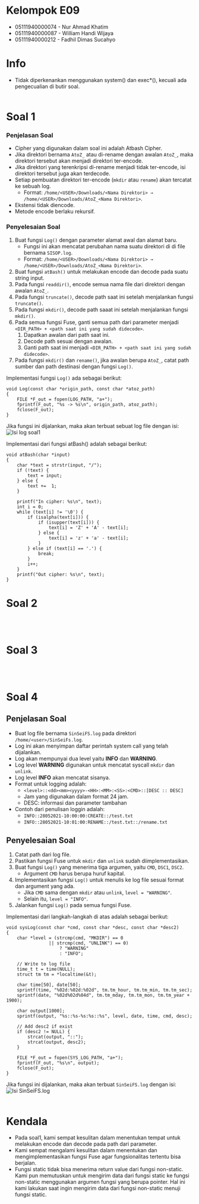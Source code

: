 # Kelompok E09
* 05111940000074 - Nur Ahmad Khatim
* 05111940000087 - William Handi Wijaya
* 05111940000212 - Fadhil Dimas Sucahyo

# Info
* Tidak diperkenankan menggunakan system() dan exec*(), kecuali ada pengecualian di butir soal.
<br><br>

# Soal 1
### Penjelasan Soal
* Cipher yang digunakan dalam soal ini adalah Atbash Cipher.
* Jika direktori bernama `AtoZ_` atau di-rename dengan awalan `AtoZ_`, maka direktori tersebut akan menjadi direktori ter-encode.
* Jika direktori yang terenkripsi di-rename menjadi tidak ter-encode, isi direktori tersebut juga akan terdecode.
* Setiap pembuatan direktori ter-encode (`mkdir` atau `rename`) akan tercatat ke sebuah log.
  * Format: `/home/<USER>/Downloads/<Nama Direktori> → /home/<USER>/Downloads/AtoZ_<Nama Direktori>`.
* Ekstensi tidak diencode.
* Metode encode berlaku rekursif.

### Penyelesaian Soal
1. Buat fungsi `Log()` dengan parameter alamat awal dan alamat baru.
   * Fungsi ini akan mencatat perubahan nama suatu direktori di di file bernama `SISOP.log`.
   * Format: `/home/<USER>/Downloads/<Nama Direktori> → /home/<USER>/Downloads/AtoZ_<Nama Direktori>`.
2. Buat fungsi `atBash()` untuk melakukan encode dan decode pada suatu string input.
3. Pada fungsi `readdir()`, encode semua nama file dari direktori dengan awalan `AtoZ_`.
4. Pada fungsi `truncate()`, decode path saat ini setelah menjalankan fungsi `truncate()`.
5. Pada fungsi `mkdir()`, decode path saaat ini setelah menjalankan fungsi `mkdir()`.
6. Pada semua fungsi Fuse, ganti semua path dari parameter menjadi `<DIR_PATH> + <path saat ini yang sudah didecode>`.
   1. Dapatkan awalan dari path saat ini.
   2. Decode path sesuai dengan awalan.
   3. Ganti path saat ini menjadi `<DIR_PATH> + <path saat ini yang sudah didecode>`.
7. Pada fungsi `mkdir()` dan `rename()`, jika awalan berupa `AtoZ_`, catat path sumber dan path destinasi dengan fungsi `Log()`.

Implementasi fungsi `Log()` ada sebagai berikut:
```
void Log(const char *origin_path, const char *atoz_path)
{
    FILE *F_out = fopen(LOG_PATH, "a+");
    fprintf(F_out, "%s -> %s\n", origin_path, atoz_path);
    fclose(F_out);
}
```
Jika fungsi ini dijalankan, maka akan terbuat sebuat log file dengan isi:  
![Isi log soal1](https://res.cloudinary.com/dx3jourdf/image/upload/v1623306920/Isi_log_soal_1.png)

Implementasi dari fungsi atBash() adalah sebagai berikut:
```
void atBash(char *input)
{
    char *text = strstr(input, "/");
    if (!text) {
        text = input;
    } else {
        text +=  1;
    }

    printf("In cipher: %s\n", text);
    int i = 0;
    while (text[i] != '\0') {
        if (isalpha(text[i])) {
            if (isupper(text[i])) {
                text[i] = 'Z' + 'A' - text[i];
            } else {
                text[i] = 'z' + 'a' - text[i];
            }
        } else if (text[i] == '.') {
            break;
        }
        i++;
    }
    printf("Out cipher: %s\n", text);
}
```


# Soal 2
<br><br>

# Soal 3
<br><br>

# Soal 4
## Penjelasan Soal
* Buat log file bernama `SinSeiFS.log` pada direktori `/home/<user>/SinSeiFs.log`.
* Log ini akan menyimpan daftar perintah system call yang telah dijalankan.
* Log akan mempunyai dua level yaitu **INFO** dan **WARNING**.
* Log level **WARNING** digunakan untuk mencatat syscall `mkdir` dan `unlink`.
* Log level **INFO** akan mencatat sisanya.
* Format untuk logging adalah:
  * `<level>::<dd><mm><yyyy>-<HH>:<MM>:<SS>:<CMD>::[DESC :: DESC]`
  * Jam yang digunakan dalam format 24 jam.
  * DESC: informasi dan parameter tambahan
* Contoh dari penulisan loggin adalah:
  * `INFO::28052021-10:00:00:CREATE::/test.txt`
  * `INFO::28052021-10:01:00:RENAME::/test.txt::/rename.txt`

## Penyelesaian Soal
1. Catat path dari log file.
2. Pastikan fungsi Fuse untuk `mkdir` dan `unlink` sudah diimplementasikan.
3. Buat fungsi `Log()` yang menerima tiga argumen, yaitu `CMD`, `DSC1`, `DSC2`.
   * Argument `CMD` harus berupa huruf kapital.
4. Implementasikan fungsi `Log()` untuk menulis ke log file sesuai format dan argument yang ada.
   * Jika `CMD` sama dengan `mkdir` atau `unlink`, `level = "WARNING"`.
   * Selain itu, `level = "INFO"`.
5. Jalankan fungsi `Log()` pada semua fungsi Fuse.

Implementasi dari langkah-langkah di atas adalah sebagai berikut:
```
void sysLog(const char *cmd, const char *desc, const char *desc2)
{
    char *level = (strcmp(cmd, "MKDIR") == 0 
                || strcmp(cmd, "UNLINK") == 0) 
                    ? "WARNING"
                    : "INFO";
    
    // Write to log file
    time_t t = time(NULL);
    struct tm tm = *localtime(&t);

    char time[50], date[50];
    sprintf(time, "%02d:%02d:%02d", tm.tm_hour, tm.tm_min, tm.tm_sec);
    sprintf(date, "%02d%02d%04d", tm.tm_mday, tm.tm_mon, tm.tm_year + 1900);

    char output[1000];
    sprintf(output, "%s::%s-%s:%s::%s", level, date, time, cmd, desc);

    // Add desc2 if exist
    if (desc2 != NULL) {
        strcat(output, "::");
        strcat(output, desc2);
    }

    FILE *F_out = fopen(SYS_LOG_PATH, "a+");
    fprintf(F_out, "%s\n", output);
    fclose(F_out);
}
```
Jika fungsi ini dijalankan, maka akan terbuat `SinSeiFS.log` dengan isi:  
![Isi SinSeiFS.log](https://res.cloudinary.com/dx3jourdf/image/upload/v1623306923/Isi_SinseiFS.log.png)
<br><br>

# Kendala
* Pada soal1, kami sempat kesulitan dalam menentukan tempat untuk melakukan encode dan decode pada path dari parameter.
* Kami sempat mengalami kesulitan dalam menentukan dan mengimplementasikan fungsi Fuse agar fungsionalitas tertentu bisa berjalan.
* Fungsi static tidak bisa menerima return value dari fungsi non-static. Kami pun memutuskan untuk mengirim data dari fungsi static ke fungsi non-static menggunakan argumen fungsi yang berupa pointer. Hal ini kami lakukan saat ingin mengirim data dari fungsi non-static menuji fungsi static.